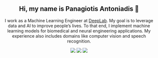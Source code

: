 <h2 align=center>
Hi, my name is Panagiotis Antoniadis 👋
</h2>

<p align=center>
I work as a Machine Learning Engineer at <a target="_blank" href="https://deeplab.ai/">DeepLab</a>. My goal is to leverage data and AI to improve people’s lives. To that end, I implement machine learning models for biomedical and neural engineering applications. My experience also includes domains like computer vision and speech recognition.
</p>

<p align=center>
  <a target="_blank" href="https://www.linkedin.com/in/panagiotis-antoniadis-6614ba167/"><img src="https://img.shields.io/badge/-LinkedIn-0077B5?style=for-the-badge&logo=Linkedin&logoColor=white"></img></a>
  <a target="_blank" href="https://www.researchgate.net/profile/Panagiotis_Antoniadis4"><img src="https://img.shields.io/badge/-Researchgate-00ccbb?style=for-the-badge&logo=Researchgate&logoColor=white"></img></a>
  <a target="_blank" href="https://scholar.google.com.tw/citations?user=yrfy51QAAAAJ&hl=el&oi=ao"><img src="https://img.shields.io/badge/-Google Scholar-326ac5?style=for-the-badge&logo=Google-Scholar&logoColor=white"></img></a>
</p>


<!--
**PanosAntoniadis/PanosAntoniadis** is a ✨ _special_ ✨ repository because its `README.md` (this file) appears on your GitHub profile.

Here are some ideas to get you started:

- 🔭 I’m currently working on ...
- 🌱 I’m currently learning ...
- 👯 I’m looking to collaborate on ...
- 🤔 I’m looking for help with ...
- 💬 Ask me about ...
- 📫 How to reach me: ...
- 😄 Pronouns: ...
- ⚡ Fun fact: ...
-->
